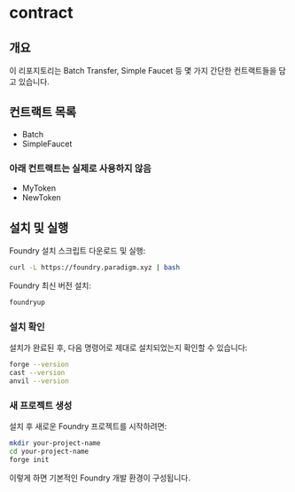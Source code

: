 # contract

## 개요
이 리포지토리는 Batch Transfer, Simple Faucet 등 몇 가지 간단한 컨트랙트들을 담고 있습니다.

## 컨트랙트 목록
- Batch
- SimpleFaucet
### 아래 컨트랙트는 실제로 사용하지 않음
- MyToken
- NewToken

## 설치 및 실행
Foundry 설치 스크립트 다운로드 및 실행:
```bash
curl -L https://foundry.paradigm.xyz | bash
```
Foundry 최신 버전 설치:
```bash
foundryup
```
### 설치 확인
설치가 완료된 후, 다음 명령어로 제대로 설치되었는지 확인할 수 있습니다:
```bash
forge --version
cast --version
anvil --version
```
### 새 프로젝트 생성
설치 후 새로운 Foundry 프로젝트를 시작하려면:
```bash
mkdir your-project-name
cd your-project-name
forge init
```
이렇게 하면 기본적인 Foundry 개발 환경이 구성됩니다.